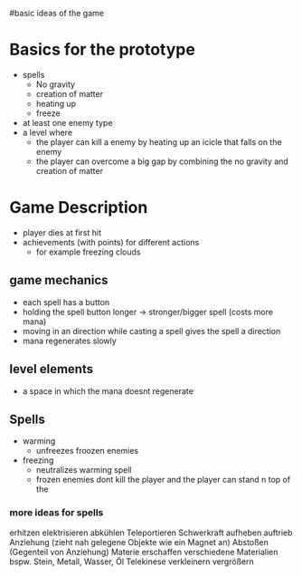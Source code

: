 #basic ideas of the game

# Basics for the prototype #
  * spells
    * No gravity
    * creation of matter
    * heating up
    * freeze
  * at least one enemy type
  * a level where
    * the player can kill a enemy by heating up an icicle that falls on the enemy
    * the player can overcome a big gap by combining the no gravity and creation of matter





# Game Description #

  * player dies at first hit
  * achievements (with points) for different actions
    * for example freezing clouds

## game mechanics ##
  * each spell has a button
  * holding the spell button longer -> stronger/bigger spell (costs more mana)
  * moving in an direction while casting a spell gives the spell a direction
  * mana regenerates slowly

## level elements ##
  * a space in which the mana doesnt regenerate


## Spells ##
  * warming
    * unfreezes froozen enemies
  * freezing
    * neutralizes warming spell
    * frozen enemies dont kill the player and the player can stand n top of the



### more ideas for spells ###

erhitzen
elektrisieren
abkühlen
Teleportieren
Schwerkraft aufheben
auftrieb
Anziehung (zieht nah gelegene Objekte wie ein Magnet an)
Abstoßen (Gegenteil von Anziehung)
Materie erschaffen
verschiedene Materialien
bspw. Stein, Metall, Wasser, Öl
Telekinese
verkleinern
vergrößern